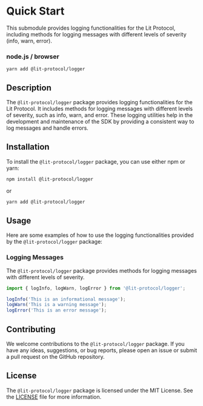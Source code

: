 # Quick Start

This submodule provides logging functionalities for the Lit Protocol, including methods for logging messages with different levels of severity (info, warn, error).

### node.js / browser

```
yarn add @lit-protocol/logger
```

## Description

The `@lit-protocol/logger` package provides logging functionalities for the Lit Protocol. It includes methods for logging messages with different levels of severity, such as info, warn, and error. These logging utilities help in the development and maintenance of the SDK by providing a consistent way to log messages and handle errors.

## Installation

To install the `@lit-protocol/logger` package, you can use either npm or yarn:

```bash
npm install @lit-protocol/logger
```

or

```bash
yarn add @lit-protocol/logger
```

## Usage

Here are some examples of how to use the logging functionalities provided by the `@lit-protocol/logger` package:

### Logging Messages

The `@lit-protocol/logger` package provides methods for logging messages with different levels of severity.

```javascript
import { logInfo, logWarn, logError } from '@lit-protocol/logger';

logInfo('This is an informational message');
logWarn('This is a warning message');
logError('This is an error message');
```

## Contributing

We welcome contributions to the `@lit-protocol/logger` package. If you have any ideas, suggestions, or bug reports, please open an issue or submit a pull request on the GitHub repository.

## License

The `@lit-protocol/logger` package is licensed under the MIT License. See the [LICENSE](LICENSE) file for more information.
